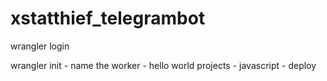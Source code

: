 # xstatthief_telegrambot

wrangler login

wrangler init - name the worker - hello world projects - javascript - deploy

